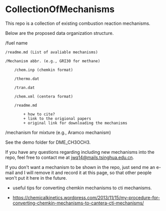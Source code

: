 # CollectionOfMechanisms

This repo is a collection of existing combustion reaction mechanisms.

Below are the proposed data organization structure.

/fuel name

	/readme.md (List of avaliable mechanisms)
	
	/Mechanism abbr. (e.g., GRI30 for methane)
	
		/chem.inp (chemkin format)	
		
		/thermo.dat
		
		/tran.dat
				
		/chem.xml (centera format)
	
		/readme.md
	
			+ how to cite?
			+ link to the origional papers
			+ original link for downloading the mechanisms

/mechanism for mixture (e.g., Aramco mechanism)

See the demo folder for DME_CH3OCH3.

If you have any questions regarding including new mechanisms into the repo, feel free to contact me at jwq14@mails.tsinghua.edu.cn.

If you don't want a mechanism to be shown in the repo, just send me an e-mail and I will remove it and record it at this page, so that other people won't put it here in the future. 

+ useful tips for converting chemkin mechanisms to cti mechanisms.

* https://chemicalkinetics.wordpress.com/2013/11/15/my-procedure-for-converting-chemkin-mechanisms-to-cantera-cti-mechanisms/
